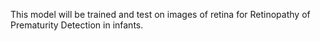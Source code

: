 This model will be trained and test on images of retina for Retinopathy of Prematurity Detection in infants.

